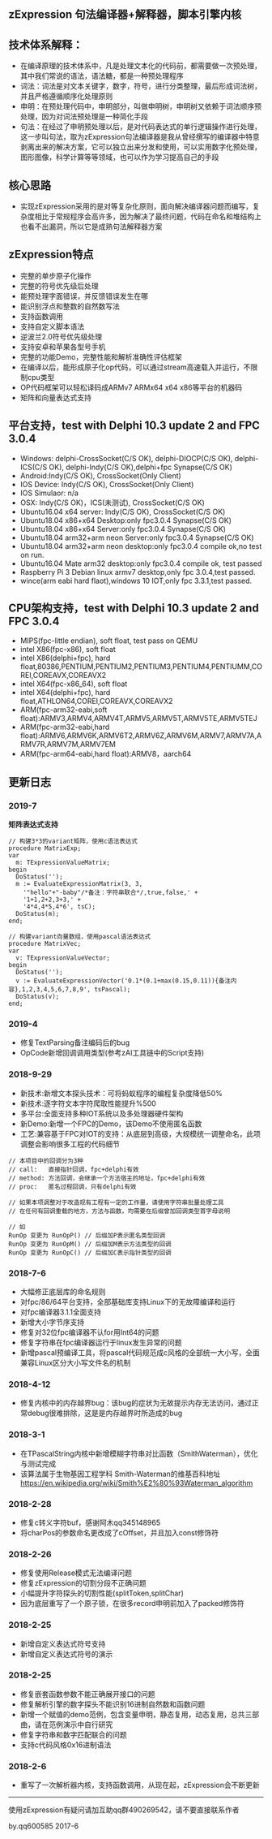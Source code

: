 ## zExpression 句法编译器+解释器，脚本引擎内核


## 技术体系解释：
- 在编译原理的技术体系中，凡是处理文本化的代码前，都需要做一次预处理，其中我们常说的语法，语法糖，都是一种预处理程序
- 词法：词法是对文本关键字，数字，符号，进行分类整理，最后形成词法树，并且严格遵循顺序化处理原则
- 申明：在预处理代码中，申明部分，叫做申明树，申明树又依赖于词法顺序预处理，因为对词法预处理是一种简化手段
- 句法：在经过了申明预处理以后，是对代码表达式的单行逻辑操作进行处理，这一步叫句法，取为zExpression句法编译器是我从曾经撰写的编译器中特意剥离出来的解决方案，它可以独立出来分发和使用，可以实用数字化预处理，图形图像，科学计算等等领域，也可以作为学习提高自己的手段



## 核心思路
- 实现zExpression采用的是对等复杂化原则，面向解决编译器问题而编写，复杂度相比于常规程序会高许多，因为解决了最终问题，代码在命名和堆结构上也看不出漏洞，所以它是成熟句法解释器方案

## zExpression特点
- 完整的单步原子化操作
- 完整的符号优先级后处理
- 能预处理字面错误，并反馈错误发生在哪
- 能识别浮点和整数的自然数写法
- 支持函数调用
- 支持自定义脚本语法
- 逆波兰2.0符号优先级处理
- 支持安卓和苹果各型号手机
- 完整的功能Demo，完整性能和解析准确性评估框架
- 在编译以后，能形成原子化op代码，可以通过stream高速载入并运行，不限制cpu类型
- OP代码框架可以轻松译码成ARMv7 ARMx64 x64 x86等平台的机器码
- 矩阵和向量表达式支持

## 平台支持，test with Delphi 10.3 update 2 and FPC 3.0.4

- Windows: delphi-CrossSocket(C/S OK), delphi-DIOCP(C/S OK), delphi-ICS(C/S OK), delphi-Indy(C/S OK),delphi+fpc Synapse(C/S OK)
- Android:Indy(C/S OK), CrossSocket(Only Client)
- IOS Device: Indy(C/S OK), CrossSocket(Only Client)
- IOS Simulaor: n/a
- OSX: Indy(C/S OK)，ICS(未测试), CrossSocket(C/S OK)
- Ubuntu16.04 x64 server: Indy(C/S OK), CrossSocket(C/S OK)
- Ubuntu18.04 x86+x64 Desktop:only fpc3.0.4 Synapse(C/S OK)
- Ubuntu18.04 x86+x64 Server:only fpc3.0.4 Synapse(C/S OK) 
- Ubuntu18.04 arm32+arm neon Server:only fpc3.0.4 Synapse(C/S OK)
- Ubuntu18.04 arm32+arm neon desktop:only fpc3.0.4 compile ok,no test on run.  
- Ubuntu16.04 Mate arm32 desktop:only fpc3.0.4 compile ok, test passed  
- Raspberry Pi 3 Debian linux armv7 desktop,only fpc 3.0.4,test passed.
- wince(arm eabi hard flaot),windows 10 IOT,only fpc 3.3.1,test passed.

## CPU架构支持，test with Delphi 10.3 update 2 and FPC 3.0.4

- MIPS(fpc-little endian), soft float, test pass on QEMU 
- intel X86(fpc-x86), soft float
- intel X86(delphi+fpc), hard float,80386,PENTIUM,PENTIUM2,PENTIUM3,PENTIUM4,PENTIUMM,COREI,COREAVX,COREAVX2
- intel X64(fpc-x86_64), soft float
- intel X64(delphi+fpc), hard float,ATHLON64,COREI,COREAVX,COREAVX2
- ARM(fpc-arm32-eabi,soft float):ARMV3,ARMV4,ARMV4T,ARMV5,ARMV5T,ARMV5TE,ARMV5TEJ
- ARM(fpc-arm32-eabi,hard float):ARMV6,ARMV6K,ARMV6T2,ARMV6Z,ARMV6M,ARMV7,ARMV7A,ARMV7R,ARMV7M,ARMV7EM
- ARM(fpc-arm64-eabi,hard float):ARMV8，aarch64


## 更新日志

### 2019-7

**矩阵表达式支持**

```delphi
// 构建3*3的variant矩阵，使用c语法表达式
procedure MatrixExp;
var
  m: TExpressionValueMatrix;
begin
  DoStatus('');
  m := EvaluateExpressionMatrix(3, 3,
    '"hello"+"-baby"/*备注：字符串联合*/,true,false,' +
    '1+1,2+2,3+3,' +
    '4*4,4*5,4*6', tsC);
  DoStatus(m);
end;

// 构建variant向量数组，使用pascal语法表达式
procedure MatrixVec;
var
  v: TExpressionValueVector;
begin
  DoStatus('');
  v := EvaluateExpressionVector('0.1*(0.1+max(0.15,0.11)){备注内容},1,2,3,4,5,6,7,8,9', tsPascal);
  DoStatus(v);
end;
```


### 2019-4

- 修复TextParsing备注编码后的bug
- OpCode新增回调调用类型(参考zAI工具链中的Script支持)

### 2018-9-29

- 新技术:新增文本探头技术：可将蚂蚁程序的编程复杂度降低50%
- 新技术:逐字符文本字符爬取性能提升%500
- 多平台:全面支持多种IOT系统以及多处理器硬件架构
- 新Demo:新增一个FPC的Demo，该Demo不使用匿名函数
- 工艺:兼容基于FPC对IOT的支持：从底层到高级，大规模统一调整命名，此项调整会影响很多工程的代码细节

```delphi
// 本项目中的回调分为3种
// call:   直接指针回调，fpc+delphi有效
// method: 方法回调，会继承一个方法宿主的地址，fpc+delphi有效
// proc:   匿名过程回调，只有delphi有效

// 如果本项调整对于改造现有工程有一定的工作量，请使用字符串批量处理工具
// 在任何有回调重载的地方，方法与函数，均需要在后缀曾加回调类型首字母说明

// 如
RunOp 变更为 RunOpP() // 后缀加P表示匿名类型回调
RunOp 变更为 RunOpM() // 后缀加M表示方法类型的回调
RunOp 变更为 RunOpC() // 后缀加C表示指针类型的回调

```


### 2018-7-6
- 大幅修正底层库的命名规则
- 对fpc/86/64平台支持，全部基础库支持Linux下的无故障编译和运行
- 对fpc编译器3.1.1全面支持
- 新增大小字节序支持
- 修复对32位fpc编译器不认for用Int64的问题
- 修复字符串在fpc编译器运行于linux发生异常的问题
- 新增pascal预编译工具，将pascal代码规范成c风格的全部统一大小写，全面兼容Linux区分大小写文件名的机制

### 2018-4-12

- 修复内核中的内存越界bug：该bug的症状为无故提示内存无法访问，通过正常debug很难排除，这是是内存越界时所造成的bug

### 2018-3-1

- 在TPascalString内核中新增模糊字符串对比函数（SmithWaterman），优化与测试完成
- 该算法属于生物基因工程学科 Smith-Waterman的维基百科地址 https://en.wikipedia.org/wiki/Smith%E2%80%93Waterman_algorithm

### 2018-2-28

- 修复c转义字符buf，感谢阿木qq345148965
- 将charPos的参数命名更改成了cOffset，并且加入const修饰符

### 2018-2-26

- 修复使用Release模式无法编译问题
- 修复zExpression的切割分段不正确问题
- 小幅提升字符探头的切割性能(splitToken,splitChar)
- 因为底层重写了一个原子锁，在很多record申明前加入了packed修饰符

### 2018-2-25

- 新增自定义表达式符号支持
- 新增自定义表达式符号的演示

### 2018-2-25

- 修复嵌套函数参数不能正确展开接口的问题
- 修复解析引擎的数字探头不能识别16进制自然数和函数问题
- 新增一个赋值的demo范例，包含变量申明，静态复用，动态复用，总共三部曲，请在范例演示中自行研究
- 修复字符串和数字匹配联合的问题
- 支持c代码风格0x16进制语法

### 2018-2-6


- 重写了一次解析器内核，支持函数调用，从现在起，zExpression会不断更新


----------



使用zExpression有疑问请加互助qq群490269542，请不要直接联系作者

by.qq600585
2017-6


